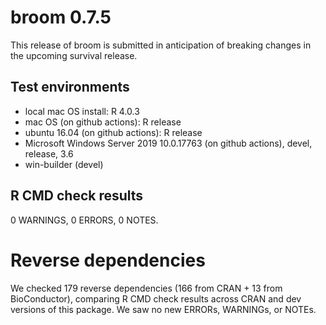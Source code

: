 # broom 0.7.5

This release of broom is submitted in anticipation of breaking changes in the 
upcoming survival release. 

## Test environments

- local mac OS install: R 4.0.3
- mac OS (on github actions): R release
- ubuntu 16.04 (on github actions): R release
- Microsoft Windows Server 2019 10.0.17763 (on github actions), devel, release, 3.6
- win-builder (devel)

## R CMD check results

0 WARNINGS, 0 ERRORS, 0 NOTES.

# Reverse dependencies

We checked 179 reverse dependencies (166 from CRAN + 13 from BioConductor), 
comparing R CMD check results across CRAN and dev versions of this package.
We saw no new ERRORs, WARNINGs, or NOTEs.
